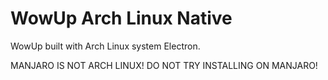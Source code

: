 # WowUp Arch Linux Native

WowUp built with Arch Linux system Electron.

MANJARO IS NOT ARCH LINUX! DO NOT TRY INSTALLING ON MANJARO!
